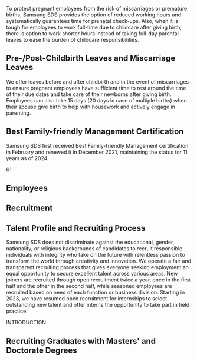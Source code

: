 To protect pregnant employees from the risk of miscarriages or premature births, Samsung SDS provides the option of reduced working hours and systematically guarantees time for prenatal check-ups. Also, when it is tough for employees to work full-time due to childcare after giving birth, there is option to work shorter hours instead of taking full-day parental leaves to ease the burden of childcare responsibilities.

## **Pre-/Post-Childbirth Leaves and Miscarriage Leaves**

We offer leaves before and after childbirth and in the event of miscarriages to ensure pregnant employees have sufficient time to rest around the time of their due dates and take care of their newborns after giving birth. Employees can also take 15 days (20 days in case of multiple births) when their spouse give birth to help with housework and actively engage in parenting.

## **Best Family-friendly Management Certification**

Samsung SDS first received Best Family-friendly Management certification in February and renewed it in December 2021, maintaining the status for 11 years as of 2024.

61

## **Employees**

## **Recruitment**

## **Talent Profile and Recruiting Process**

Samsung SDS does not discriminate against the educational, gender, nationality, or religious backgrounds of candidates to recruit responsible individuals with integrity who take on the future with relentless passion to transform the world through creativity and innovation. We operate a fair and transparent recruiting process that gives everyone seeking employment an equal opportunity to secure excellent talent across various areas. New joiners are recruited through open recruitment twice a year, once in the first half and the other in the second half, while seasoned employees are recruited based on need of each function or business division. Starting in 2023, we have resumed open recruitment for internships to select outstanding new talent and offer interns the opportunity to take part in field practice.

INTRODUCTION

## **Recruiting Graduates with Masters' and Doctorate Degrees**